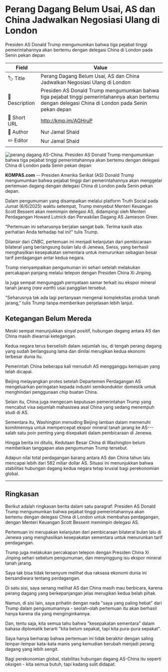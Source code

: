 # Perang Dagang Belum Usai, AS dan China Jadwalkan Negosiasi Ulang di London

Presiden AS Donald Trump mengumumkan bahwa tiga pejabat tinggi pemerintahannya akan bertemu dengan delegasi China di London pada Senin pekan depan

| Field         | Value                                                       |
|---------------|-------------------------------------------------------------|
| 🏷️ Title       | Perang Dagang Belum Usai, AS dan China Jadwalkan Negosiasi Ulang di London |
| 📝 Description | Presiden AS Donald Trump mengumumkan bahwa tiga pejabat tinggi pemerintahannya akan bertemu dengan delegasi China di London pada Senin pekan depan |
| 🔗 Short URL   | http://kmp.im/AGHruP |
| 👤 Author      | Nur Jamal Shaid |
| ✏️ Editor      | Nur Jamal Shaid |

![perang dagang AS-China. Presiden AS Donald Trump mengumumkan bahwa tiga pejabat tinggi pemerintahannya akan bertemu dengan delegasi China di London pada Senin pekan depan](https://asset.kompas.com/crops/CbQ5Zl3lg_oW9Ethuj5dtTz5fys=/0x81:1500x831/780x390/data/photo/2025/01/22/67908d05d3dc0.jpg)

**KOMPAS.com** -- Presiden Amerika Serikat (AS) Donald Trump mengumumkan bahwa pejabat tinggi dari pemerintahannya akan menggelar pertemuan dagang dengan delegasi China di London pada Senin pekan depan.

Dalam pengumuman yang disampaikan melalui platform Truth Social pada Jumat (6/6/2025) waktu setempat, Trump menyebut Menteri Keuangan Scott Bessent akan memimpin delegasi AS, didampingi oleh Menteri Perdagangan Howard Lutnick dan Perwakilan Dagang AS Jamieson Greer.

"Pertemuan ini seharusnya berjalan sangat baik. Terima kasih atas perhatian Anda terhadap hal ini!" tulis Trump.

Dilansir dari *CNBC*, pertemuan ini menjadi kelanjutan dari pembicaraan bilateral yang berlangsung bulan lalu di Jenewa, Swiss, yang berhasil menghasilkan kesepakatan sementara untuk menurunkan sebagian besar tarif perdagangan antar kedua negara.

Trump menyampaikan pengumuman ini sehari setelah melakukan percakapan panjang melalui telepon dengan Presiden China Xi Jinping.

Ia juga sempat mengunggah pernyataan samar terkait isu ekspor mineral tanah jarang (*rare earth*) usai panggilan tersebut.

"Seharusnya tak ada lagi pertanyaan mengenai kompleksitas produk tanah jarang," tulis Trump tanpa memberikan penjelasan lebih lanjut.

## Ketegangan Belum Mereda

Meski sempat menunjukkan sinyal positif, hubungan dagang antara AS dan China masih diwarnai ketegangan.

Kedua negara terus berselisih dalam sejumlah isu, di tengah perang dagang yang sudah berlangsung lama dan dinilai merugikan kedua ekonomi terbesar dunia itu.

Pemerintah China beberapa kali menuduh AS mengganggu kemajuan yang telah dicapai.

Beijing melayangkan protes setelah Departemen Perdagangan AS mengeluarkan peringatan kepada industri semikonduktor domestik untuk menghindari penggunaan chip buatan China.

Selain itu, China juga mengecam keputusan pemerintahan Trump yang mencabut visa sejumlah mahasiswa asal China yang sedang menempuh studi di AS.

Sementara itu, Washington menuding Beijing lamban dalam memenuhi komitmennya untuk mempercepat ekspor mineral tanah jarang ke AS---salah satu poin penting yang disepakati dalam pembicaraan di Jenewa.

Hingga berita ini ditulis, Kedutaan Besar China di Washington belum memberikan tanggapan atas pengumuman Trump tersebut.

Adapun nilai total perdagangan barang antara AS dan China tahun lalu mencapai lebih dari 582 miliar dollar AS. Situasi ini menunjukkan bahwa stabilitas hubungan dagang kedua negara tetap krusial bagi perekonomian global. 

---
## Ringkasan

Berikut adalah ringkasan berita dalam satu paragraf: Presiden AS Donald Trump mengumumkan bahwa pejabat tinggi pemerintahannya akan bertemu dengan delegasi China di London untuk membahas perdagangan, dengan Menteri Keuangan Scott Bessent memimpin delegasi AS.

 Pertemuan ini merupakan kelanjutan dari pembicaraan bilateral bulan lalu di Jenewa yang menghasilkan kesepakatan sementara untuk menurunkan tarif perdagangan.

 Trump juga melakukan percakapan telepon dengan Presiden China Xi Jinping sehari sebelum pengumuman, dan menyinggung isu ekspor mineral tanah jarang.



Saya tak bisa tidak tersenyum melihat dua raksasa ekonomi dunia ini bersandiwara tentang perdagangan.

 Di satu sisi, saya senang melihat AS dan China masih mau berbicara, karena perang dagang yang berkepanjangan jelas merugikan kedua belah pihak.

 Namun, di sisi lain, saya prihatin dengan nada "saya yang paling hebat" dari Trump dalam pengumumannya - seolah-olah pertemuan itu akan berhasil hanya karena dia yang menginginkannya.

 Dan, tentu saja, kita semua tahu bahwa "kesepakatan sementara" dalam bahasa diplomatik berarti "kita belum sepakat, tapi kita pura-pura sepakat".

 Saya hanya berharap bahwa pertemuan ini tidak berakhir dengan saling lempar-lempar kata-kata manis yang kemudian berubah menjadi perang dagang yang lebih sengit.

 Bagi perekonomian global, stabilitas hubungan dagang AS-China itu seperti oksigen - kita semua butuh, tapi kadang sulit didapat.
